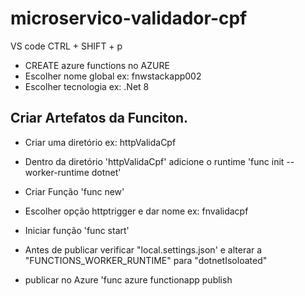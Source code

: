 # microservico-validador-cpf

VS code
CTRL + SHIFT + p
- CREATE azure functions no AZURE
- Escolher nome global ex: fnwstackapp002
- Escolher tecnologia ex: .Net 8

## Criar Artefatos da Funciton.

- Criar uma diretório ex: httpValidaCpf
- Dentro da diretório 'httpValidaCpf' adicione o runtime 
    'func init --worker-runtime dotnet'
- Criar Função 
    'func new'

- Escolher opção httptrigger e dar nome ex: fnvalidacpf
- Iniciar função
    'func start'


 - Antes de publicar verificar "local.settings.json' e alterar a "FUNCTIONS_WORKER_RUNTIME" para "dotnetIsoloated"
 - publicar no Azure
  'func azure functionapp publish <NomeFaFuncao>